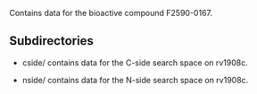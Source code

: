 Contains data for the bioactive compound F2590-0167.

## Subdirectories

- cside/ contains data for the C-side search space on rv1908c.

- nside/ contains data for the N-side search space on rv1908c.


